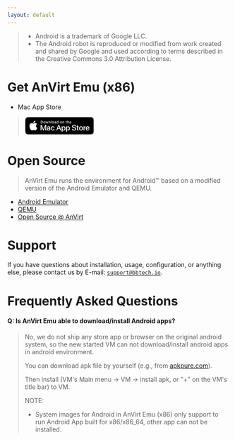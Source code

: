 ```yaml
---
layout: default
---
```


> * Android is a trademark of Google LLC.
> * The Android robot is reproduced or modified from work created and shared by Google and used according to terms described in the Creative Commons 3.0 Attribution License.

<!-- 
# Get AnVirt Emu
* Mac App Store
> [![Download on the Mac App Store](./assets/Download_on_the_Mac_App_Store_Badge_US-UK_blk_092917.png)](https://apps.apple.com/us/app/anvirt-emu/id1591868812)
-->

# Get AnVirt Emu (x86)
* Mac App Store
> [![Download on the Mac App Store](./assets/Download_on_the_Mac_App_Store_Badge_US-UK_blk_092917.png)](https://apps.apple.com/us/app/anvirt-emu-x86/id1609334393)

# Open Source
> AnVirt Emu runs the environment for Android™ based on a modified version of the Android Emulator and QEMU.

* [Android Emulator](https://source.android.com/setup/create/avd)
* [QEMU](https://www.qemu.org/)
* [Open Source @ AnVirt](https://github.com/anvirt)

# Support
If you have questions about installation, usage, configuration, or anything else, please contact us by E-mail: [`support@bbtech.io`](mailto:support@bbtech.io).

# Frequently Asked Questions
#### Q: Is AnVirt Emu able to download/install Android apps? 
> No, we do not ship any store app or browser on the original android system, so the new started VM can not download/install android apps in android environment.
>
> You can download apk file by yourself (e.g., from [apkpure.com](https://apkpure.com)).
>
> Then install (VM's Main menu -> VM -> install apk, or "+" on the VM's title bar) to VM.
>
> NOTE:
> * System images for Android in AnVirt Emu (x86) only support to run Android App built for x86/x86_64, other app can not be installed.
